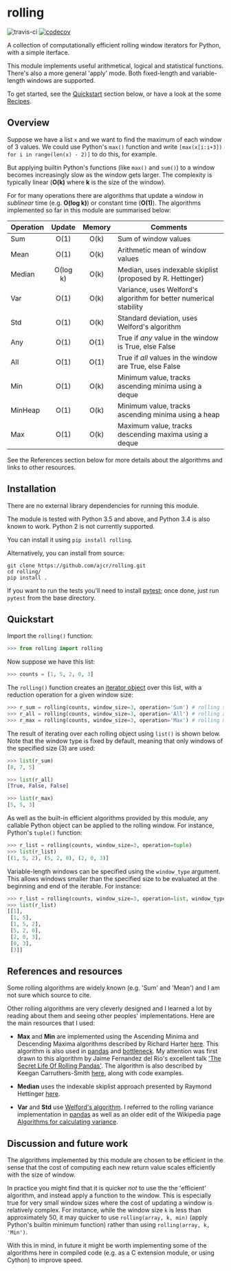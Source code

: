 # rolling

![travis-ci](https://travis-ci.org/ajcr/rolling.svg?branch=master) [![codecov](https://codecov.io/gh/ajcr/rolling/branch/master/graph/badge.svg)](https://codecov.io/gh/ajcr/rolling)

A collection of computationally efficient rolling window iterators for Python, with a simple iterface.

This module implements useful arithmetical, logical and statistical functions. There's also a more general 'apply' mode. Both fixed-length and variable-length windows are supported.

To get started, see the [Quickstart](https://github.com/ajcr/rolling#quickstart) section below, or have a look at the some [Recipes](https://github.com/ajcr/rolling/blob/master/doc/recipes.md).

## Overview

Suppose we have a list `x` and we want to find the maximum of each window of 3 values. We could use Python's `max()` function and write `[max(x[i:i+3]) for i in range(len(x) - 2)]` to do this, for example.

But applying builtin Python's functions (like `max()` and `sum()`) to a window becomes increasingly slow as the window gets larger. The complexity is typically linear (**O(k)** where **k** is the size of the window).

For for many operations there are algorithms that update a window in _sublinear_ time (e.g. **O(log k)**) or constant time (**O(1)**). The algorithms implemented so far in this module are summarised below:

| Operation        | Update   | Memory | Comments |
| ---------------- |:--------:|:------:|-----------------------------|
| Sum              | O(1)     | O(k)   | Sum of window values |
| Mean             | O(1)     | O(k)   | Arithmetic mean of window values |
| Median           | O(log k) | O(k)   | Median, uses indexable skiplist (proposed by R. Hettinger) |
| Var              | O(1)     | O(k)   | Variance, uses Welford's algorithm for better numerical stability |
| Std              | O(1)     | O(k)   | Standard deviation, uses Welford's algorithm |
| Any              | O(1)     | O(1)   | True if *any* value in the window is True, else False |
| All              | O(1)     | O(1)   | True if *all* values in the window are True, else False |
| Min              | O(1)     | O(k)   | Minimum value, tracks ascending minima using a deque |
| MinHeap          | O(1)     | O(k)   | Minimum value, tracks ascending minima using a heap |
| Max              | O(1)     | O(k)   | Maximum value, tracks descending maxima using a deque |

See the References section below for more details about the algorithms and links to other resources.

## Installation

There are no external library dependencies for running this module.

The module is tested with Python 3.5 and above, and Python 3.4 is also known to work. Python 2 is not currently supported.

You can install it using `pip install rolling`.

Alternatively, you can install from source:

```
git clone https://github.com/ajcr/rolling.git
cd rolling/
pip install .
```
If you want to run the tests you'll need to install [pytest](https://docs.pytest.org/en/latest/); once done, just run `pytest` from the base directory.

## Quickstart

Import the `rolling()` function:
```python
>>> from rolling import rolling
```
Now suppose we have this list:
```python
>>> counts = [1, 5, 2, 0, 3]
```
The `rolling()` function creates an [iterator object](https://docs.python.org/3/library/stdtypes.html#iterator-types) over this list, with a reduction operation for a given window size:
```python
>>> r_sum = rolling(counts, window_size=3, operation='Sum') # rolling sum
>>> r_all = rolling(counts, window_size=3, operation='All') # rolling all
>>> r_max = rolling(counts, window_size=3, operation='Max') # rolling max
```
The result of iterating over each rolling object using `list()` is shown below. Note that the window type is fixed by default, meaning that only windows of the specified size (3) are used:
```python
>>> list(r_sum)
[8, 7, 5]

>>> list(r_all)
[True, False, False]

>>> list(r_max)
[5, 5, 3]
```
As well as the built-in efficient algorithms provided by this module, any callable Python object can be applied to the rolling window. For instance, Python's `tuple()` function:
```python
>>> r_list = rolling(counts, window_size=3, operation=tuple)
>>> list(r_list)
[(1, 5, 2), (5, 2, 0), (2, 0, 3)]
```

Variable-length windows can be specified using the `window_type` argument. This allows windows smaller than the specified size to be evaluated at the beginning and end of the iterable. For instance:
```python
>>> r_list = rolling(counts, window_size=3, operation=list, window_type='variable')
>>> list(r_list)
[[1],
 [1, 5],
 [1, 5, 2],
 [5, 2, 0],
 [2, 0, 3],
 [0, 3],
 [3]]
```
## References and resources

Some rolling algorithms are widely known (e.g. 'Sum' and 'Mean') and I am not sure which source to cite.

Other rolling algorithms are very cleverly designed and I learned a lot by reading about them and seeing other peoples' implementations. Here are the main resources that I used:

- **Max** and **Min** are implemented using the Ascending Minima and Descending Maxima algorithms described by Richard Harter [here](http://www.richardhartersworld.com/cri/2001/slidingmin.html). This algorithm is also used in [pandas](http://pandas.pydata.org/) and [bottleneck](https://github.com/kwgoodman/bottleneck). My attention was first drawn to this algorithm by Jaime Fernandez del Rio's excellent talk ['The Secret Life Of Rolling Pandas'](https://www.youtube.com/watch?v=XM_r5La-1tA). The algorithm is also described by Keegan Carruthers-Smith [here](https://people.cs.uct.ac.za/~ksmith/articles/sliding_window_minimum.html), along with code examples.

- **Median** uses the indexable skiplist approach presented by Raymond Hettinger [here](http://code.activestate.com/recipes/577073/).

- **Var** and **Std** use [Welford's algorithm](https://en.wikipedia.org/wiki/Algorithms_for_calculating_variance#On-line_algorithm). I referred to the rolling variance implementation in [pandas](https://github.com/pandas-dev/pandas/blob/master/pandas/_libs/window.pyx#L635-L784) as well as an older edit of the Wikipedia page [Algorithms for calculating variance](https://en.wikipedia.org/w/index.php?title=Algorithms_for_calculating_variance&oldid=617145179).


## Discussion and future work

The algorithms implemented by this module are chosen to be efficient in the sense that the cost of computing each new return value scales efficiently with the size of window.

In practice you might find that it is quicker *not* to use the the 'efficient' algorithm, and instead apply a function to the window. This is especially true for very small window sizes where the cost of updating a window is relatively complex. For instance, while the window size `k` is less than approximately 50, it may quicker to use `rolling(array, k, min)` (apply Python's builtin minimum function) rather than using `rolling(array, k, 'Min')`.

With this in mind, in future it might be worth implementing some of the algorithms here in compiled code (e.g. as a C extension module, or using Cython) to improve speed.
